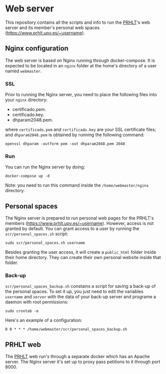 # Web server
This repository contains all the scripts and info to run the [PRHLT](https://www.prhlt.upv.es/)'s web server and its member's personal web spaces (https://www.prhlt.upv.es/~username).

## Nginx configuration
The web server is based on Nginx running through docker-compose. It is expected to be located in an `nginx` folder at the home's directory of a user named `webmaster`.

### SSL
Prior to running the Nginx server, you need to place the following files into your `nginx` directory:

* certificado.pem.
* certificado.key.
* dhparam2048.pem.

where `certificado.pem` and `certificado.key` are your SSL certificate files; and `dhparam2048.pem` is obtained by running the following command:

```
openssl dhparam -outform pem -out dhparam2048.pem 2048
```

### Run
You can run the Nginx server by doing:

```
docker-compose up -d
```

Note: you need to run this command inside the `/home/webmaster/nginx` directory.

## Personal spaces
The Nginx server is prepared to run personal web pages for the PRHLT's members (https://www.prhlt.upv.es/~username). However, access is not granted by default. You can grant access to a user by running the `scr/personal_spaces.sh` script:

```
sudo scr/personal_spaces.sh username
```

Besides granting the user access, it will create a `public_html` folder inside their home directory. They can create their own personal website inside that folder.

### Back-up
`scr/personal_spaces_backup.sh` constains a script for saving a back-up of the personal spaces. To set it up, you just need to edit the variables `username` and `server` with the data of your back-up server and programe a daemon with root permissions:

```
sudo crontab -e
```

Here's an example of a configuration:

```
0 0 * * * /home/webmaster/scr/personal_spaces_backup.sh
```

## PRHLT web
The [PRHLT](https://www.prhlt.upv.es/) web run's through a separate docker which has an Apache server. The Nginx server it's set up to proxy pass petitions to it through port 8000.
